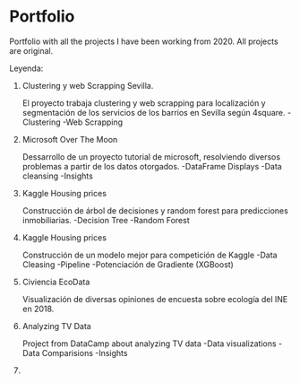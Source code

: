# Portfolio
Portfolio with all the projects I have been working from 2020.
All projects are original.

Leyenda:

1. Clustering y web Scrapping Sevilla.

   El proyecto trabaja clustering y web scrapping para localización y segmentación de los servicios de los barrios en Sevilla según 4square. 
   -Clustering
   -Web Scrapping

2. Microsoft Over The Moon
   
   Dessarrollo de un proyecto tutorial de microsoft, resolviendo diversos problemas a partir de los datos otorgados.
   -DataFrame Displays
   -Data cleansing
   -Insights

 
3. Kaggle Housing prices
   
   Construcción de árbol de decisiones y random forest para predicciones inmobiliarias.
   -Decision Tree
   -Random Forest

4. Kaggle Housing prices
 
   Construcción de un modelo mejor para competición de Kaggle
   -Data Cleasing
   -Pipeline
   -Potenciación de Gradiente (XGBoost)
 
5. Civiencia EcoData

   Visualización de diversas opiniones de encuesta sobre ecología del INE en 2018.
 

6. Analyzing TV Data 

   Project from DataCamp about analyzing TV data
   -Data visualizations
   -Data Comparisions
   -Insights
   
 7.
